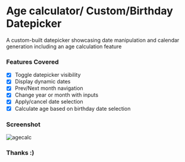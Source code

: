 # Age calculator/ Custom/Birthday Datepicker

A custom-built datepicker showcasing date manipulation and calendar generation including an age calculation feature

### Features Covered

- [x] Toggle datepicker visibility
- [x] Display dynamic dates
- [x] Prev/Next month navigation
- [x] Change year or month with inputs
- [x] Apply/cancel date selection
 - [x] Calculate age based on  birthday date selection

### Screenshot

![agecalc](https://github.com/user-attachments/assets/aeb690f3-1683-4515-a133-ece423a05094)


### Thanks :)
